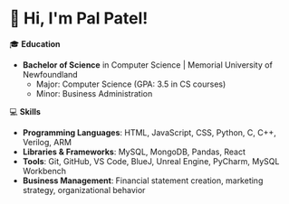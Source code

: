 # 👋 Hi, I'm Pal Patel!

🎓 **Education**  
- **Bachelor of Science** in Computer Science | Memorial University of Newfoundland  
  - Major: Computer Science (GPA: 3.5 in CS courses)  
  - Minor: Business Administration

💻 **Skills**  
- **Programming Languages**: HTML, JavaScript, CSS, Python, C, C++, Verilog, ARM  
- **Libraries & Frameworks**: MySQL, MongoDB, Pandas, React  
- **Tools**: Git, GitHub, VS Code, BlueJ, Unreal Engine, PyCharm, MySQL Workbench  
- **Business Management**: Financial statement creation, marketing strategy, organizational behavior
